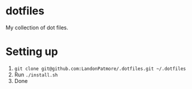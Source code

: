 # dotfiles
My collection of dot files.

# Setting up
1. `git clone git@github.com:LandonPatmore/.dotfiles.git ~/.dotfiles`
2. Run `./install.sh`
3. Done
